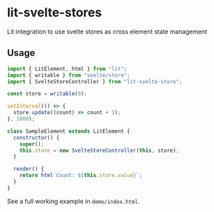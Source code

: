 # lit-svelte-stores

Lit integration to use svelte stores as cross element state management

## Usage

```js
import { LitElement, html } from "lit";
import { writable } from "svelte/store";
import { SvelteStoreController } from "lit-svelte-store";

const store = writable(0);

setInterval(() => {
  store.update((count) => count + 1);
}, 1000);

class SampleElement extends LitElement {
  constructor() {
    super();
    this.store = new SvelteStoreController(this, store);
  }

  render() {
    return html`Count: ${this.store.value}`;
  }
}
```

See a full working example in `demo/index.html`.
